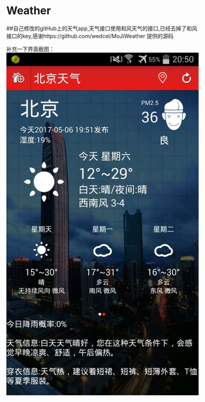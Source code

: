# Weather
##自己修改的gitHub上的天气app,天气接口使用和风天气的接口,已经去掉了和风接口的key,感谢https://github.com/wedcel/MoJiWeather 提供的源码

补充一下界面截图：
![image](https://github.com/cckevincyh/Weather/blob/master/img/1.jpg)
